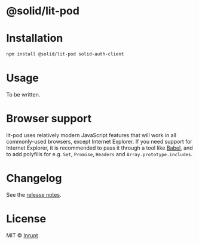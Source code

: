# @solid/lit-pod

# Installation

```bash
npm install @solid/lit-pod solid-auth-client
```

# Usage

To be written.

# Browser support

lit-pod uses relatively modern JavaScript features that will work in all commonly-used browsers, except Internet Explorer. If you need support for Internet Explorer, it is recommended to pass it through a tool like [Babel](https://babeljs.io), and to add polyfills for e.g. `Set`, `Promise`, `Headers` and `Array.prototype.includes`.

# Changelog

See the [release notes](./CHANGELOG.md).

# License

MIT © [Inrupt](https://inrupt.com)
